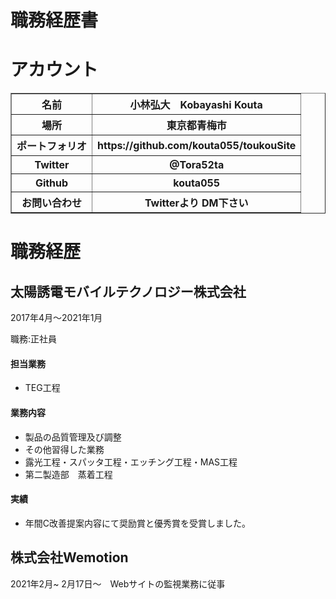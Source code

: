 <h1>職務経歴書</h1>

<h1>アカウント</h1>

 <table border="1">
    <tr>
      <th>名前</th>
      <th>小林弘大　Kobayashi Kouta</th>
    </tr>
    <tr>
      <th>場所</th>
      <th>東京都青梅市</th>
    </tr>
    <tr>
      <th>ポートフォリオ</th>
      <th>https://github.com/kouta055/toukouSite</th>
    </tr>
     <tr>
      <th>Twitter</th>
      <th>@Tora52ta</th>
    </tr>
    <tr>
      <th>Github</th>
      <th>kouta055</th>
    </tr>
    <tr>
      <th>お問い合わせ</th>
      <th>Twitterより DM下さい</th>
    </tr>
</table>

<h1>職務経歴</h1>
<h2>太陽誘電モバイルテクノロジー株式会社</h2>
2017年4月〜2021年1月

職務:正社員

<h4>担当業務</h4>
<ul>
  <li>TEG工程</li>
</ul>

<h4>業務内容</h4>
<ul>
 <li>製品の品質管理及び調整</li>
 <li>その他習得した業務</li>
 <li>露光工程・スパッタ工程・エッチング工程・MAS工程</li>
 <li>第二製造部　蒸着工程</li>
</ul>

 
<h4>実績</h4>
<ul>
 <li>年間C改善提案内容にて奨励賞と優秀賞を受賞しました。</li>
</ul> 


<h2>株式会社Wemotion</h2>
2021年2月~
2月17日〜　Webサイトの監視業務に従事
